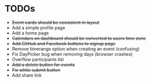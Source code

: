 # TODOs
- ~~Event cards should be consistent in layout~~
- Add a simple profile page
- Add a home page
- ~~Calendars on dashboard should be converted to users time zone~~
- ~~Add GitHub and Facebook buttons to signup page~~
- Remove timerange option when creating an event (confusing)
- Fix DayPicker bug when removing days (browser crashes)
- Overflow participants list
- ~~Add a delete button for events~~
- ~~Fix white submit button~~
- Add share link
